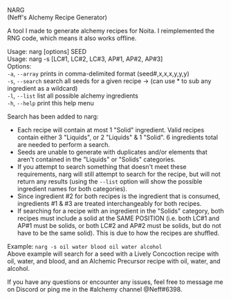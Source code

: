 NARG  
(Neff's Alchemy Recipe Generator)  
  
A tool I made to generate alchemy recipes for Noita. I reimplemented the RNG code, which means it also works offline.  
  
Usage: narg [options] SEED  
Usage: narg -s [LC#1, LC#2, LC#3, AP#1, AP#2, AP#3]  
Options:  
    `-a`, `--array`         prints in comma-delimited format (seed#,x,x,x,y,y,y)  
    `-s`, `--search`        search all seeds for a given recipe
                            -> (can use * to sub any ingredient as a wildcard)  
    `-l`, `--list`          list all possible alchemy ingredients  
    `-h`, `--help`          print this help menu  
  
Search has been added to narg:  
 - Each recipe will contain at most 1 "Solid" ingredient. Valid recipes contain either 3 "Liquids", or 2 "Liquids" & 1 "Solid". 6 ingredients total are needed to perform a search.  
 - Seeds are unable to generate with duplicates and/or elements that aren't contained in the "Liquids" or "Solids" categories.  
 - If you attempt to search something that doesn't meet these requirements, narg will still attempt to search for the recipe, but will not return any results (using the `--list` option will show the possible ingredient names for both categories).  
 - Since ingredient #2 for both recipes is the ingredient that is consumed, ingredients #1 & #3 are treated interchangeably for both recipes.  
 - If searching for a recipe with an ingredient in the "Solids" category, both recipes must include a solid at the SAME POSITION (i.e. both LC#1 and AP#1 must be solids, or both LC#2 and AP#2 must be solids, but do not have to be the same solid). This is due to how the recipes are shuffled.  
  
  
  Example: `narg -s oil water blood oil water alcohol`  
Above example will search for a seed with a Lively Concoction recipe with oil, water, and blood, and an Alchemic Precursor recipe with oil, water, and alcohol.  
  
If you have any questions or encounter any issues, feel free to message me on Discord or ping me in the #alchemy channel @Neff#6398.